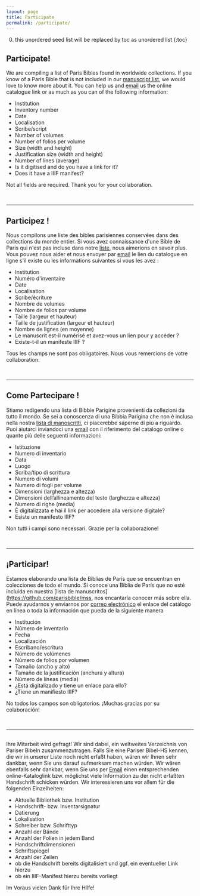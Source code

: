 ```yaml
---
layout: page
title: Participate
permalink: /participate/
---
```


0. this unordered seed list will be replaced by toc as unordered list
{:toc}

## Participate!

We are compiling a list of Paris Bibles found in worldwide collections. If you know of a Paris Bible that is not included in our [manuscript list](https://github.com/parisbible/mss), we would love to know more about it. You can help us and [email](mailto:parisbible@gmail.com) us the online catalogue link or as much as you can of the following information:

- Institution
- Inventory number
- Date
- Localisation
- Scribe/script
- Number of volumes
- Number of folios per volume
- Size (width and height)
- Justification size (width and height)
- Number of lines (average)
- Is it digitised and do you have a link for it?
- Does it have a IIIF manifest?

Not all fields are required. Thank you for your collaboration.

<br>

******************

## Participez !

Nous compilons une liste des bibles parisiennes conservées dans des collections du monde entier. Si vous avez connaissance d'une Bible de Paris qui n'est pas incluse dans notre [liste](https://github.com/parisbible/mss), nous aimerions en savoir plus. Vous pouvez nous aider et nous envoyer par [email](mailto:parisbible@gmail.com) le lien du catalogue en ligne s'il existe ou les informations suivantes si vous les avez :

- Institution
- Numéro d'inventaire
- Date
- Localisation
- Scribe/écriture
- Nombre de volumes
- Nombre de folios par volume
- Taille (largeur et hauteur)
- Taille de justification (largeur et hauteur)
- Nombre de lignes (en moyenne)
- Le manuscrit est-il numérisé et avez-vous un lien pour y accéder ?
- Existe-t-il un manifeste IIIF ?

Tous les champs ne sont pas obligatoires. Nous vous remercions de votre collaboration.

<br>

******************

## Come Partecipare !

Stiamo redigendo una lista di Bibbie Parigine provenienti da collezioni da tutto il mondo. Se sei a conoscenza di una Bibbia Parigina che non è inclusa nella nostra [lista di manoscritti](https://github.com/parisbible/mss), ci piacerebbe saperne di più a riguardo. Puoi aiutarci inviandoci una [email](mailto:parisbible@gmail.com) con il riferimento del catalogo online o quante più delle seguenti informazioni:

- Istituzione
- Numero di inventario
- Data
- Luogo
- Scriba/tipo di scrittura
- Numero di volumi
- Numero di fogli per volume
- Dimensioni (larghezza e altezza)
- Dimensioni dell’allineamento del testo (larghezza e altezza)
- Numero di righe (media)
- È digitalizzata e hai il link per accedere alla versione digitale?
- Esiste un manifesto IIIF?

Non tutti i campi sono necessari. Grazie per la collaborazione!

<br>

******************

## ¡Participar!

Estamos elaborando una lista de Biblias de París que se encuentran en colecciones de todo el mundo. Si conoce una Biblia de París que no esté incluida en nuestra [lista de manuscritos](https://github.com/parisbible/mss, nos encantaría conocer más sobre ella. Puede ayudarnos y enviarnos por [correo electrónico](mailto:parisbible@gmail.com) el enlace del catálogo en línea o toda la información que pueda de la siguiente manera

- Institución
- Número de inventario
- Fecha
- Localización
- Escribano/escritura
- Número de volúmenes
- Número de folios por volumen
- Tamaño (ancho y alto)
- Tamaño de la justificación (anchura y altura)
- Número de líneas (media)
- ¿Está digitalizado y tiene un enlace para ello?
- ¿Tiene un manifiesto IIIF?

No todos los campos son obligatorios. ¡Muchas gracias por su colaboración!

<br>

******************



##  

Ihre Mitarbeit wird gefragt!  Wir sind dabei, ein weltweites Verzeichnis von Pariser Bibeln zusammenzutragen. Falls Sie eine Pariser Bibel-HS kennen, die wir in unserer Liste noch nicht erfaßt haben, wären wir Ihnen sehr dankbar, wenn Sie uns darauf aufmerksam machen würden. Wir wären ebenfalls sehr dankbar, wenn Sie uns per [Email](mailto:parisbible@gmail.com) einen entsprechenden online-Kataloglink bzw. möglichst viele Information zu der nicht erfaßten Handschrift schicken würden. Wir interessieren uns vor allem für die folgenden Einzelheiten:

- Aktuelle Bibliothek bzw. Institution
- Handschrift- bzw. Inventarsignatur
- Datierung
- Lokalisation
- Schreiber bzw. Schrifttyp
- Anzahl der Bände
- Anzahl der Folien in jedem Band
- Handschriftdimensionen
- Schriftspiegel
- Anzahl der Zeilen
- ob die Handschrift bereits digitalisiert und ggf. ein eventueller Link hierzu
- ob ein IIIF-Manifest hierzu bereits vorliegt

Im Voraus vielen Dank für Ihre Hilfe!

